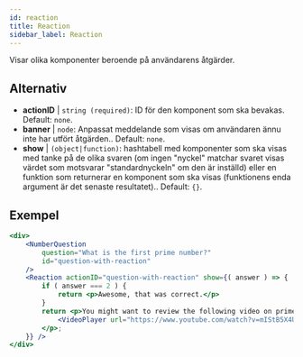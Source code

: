 ```yaml
---
id: reaction 
title: Reaction
sidebar_label: Reaction
---
```


Visar olika komponenter beroende på användarens åtgärder.

## Alternativ

* __actionID__ | `string (required)`: ID för den komponent som ska bevakas. Default: `none`.
* __banner__ | `node`: Anpassat meddelande som visas om användaren ännu inte har utfört åtgärden.. Default: `none`.
* __show__ | `(object|function)`: hashtabell med komponenter som ska visas med tanke på de olika svaren (om ingen "nyckel" matchar svaret visas värdet som motsvarar "standardnyckeln" om den är inställd) eller en funktion som returnerar en komponent som ska visas (funktionens enda argument är det senaste resultatet).. Default: `{}`.


## Exempel

```jsx live
<div>
	<NumberQuestion
		question="What is the first prime number?"
		id="question-with-reaction"
	/>
	<Reaction actionID="question-with-reaction" show={( answer ) => {
		if ( answer === 2 ) {
			return <p>Awesome, that was correct.</p>
		}
		return <p>You might want to review the following video on prime numbers:
			<VideoPlayer url="https://www.youtube.com/watch?v=mIStB5X4U8M" />
		</p>;
	}} />
</div>
``` 

